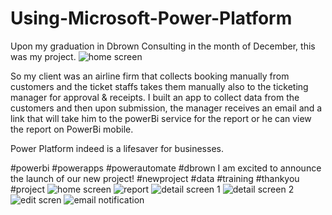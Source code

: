 # Using-Microsoft-Power-Platform
Upon my graduation in Dbrown Consulting in the month of December, this was my project.
![home screen](https://user-images.githubusercontent.com/96332895/213900303-b0041796-bf7e-46ca-ac09-097c57e220f2.jpg)


So my client was an airline firm that collects booking manually from customers and  the ticket staffs takes them manually also to the ticketing manager for approval & receipts.
I built an app to collect data from the customers and then upon submission, the manager receives an email and a link that will take him to the powerBi service for the report or he can view the report on PowerBi mobile.


Power Platform indeed is a lifesaver for businesses.

#powerbi #powerapps #powerautomate #dbrown
I am excited to announce the launch of our new project! #newproject #data #training #thankyou #project
![home screen](https://user-images.githubusercontent.com/96332895/213900303-b0041796-bf7e-46ca-ac09-097c57e220f2.jpg)
![report](https://user-images.githubusercontent.com/96332895/213900305-42b133fb-8311-45c2-ab8a-6ad6c3f5f880.jpg)
![detail screen 1](https://user-images.githubusercontent.com/96332895/213900306-3fcdca5b-0c8e-4718-aeee-374691903240.jpg)
![detail screen 2](https://user-images.githubusercontent.com/96332895/213900309-61170346-0d5e-4efa-9712-0c092639a685.jpg)
![edit scren](https://user-images.githubusercontent.com/96332895/213900310-87600204-1be8-4723-8991-e81308476793.jpg)
![email notification](https://user-images.githubusercontent.com/96332895/213900311-8275446d-aa86-44e0-98b6-c7ab9d4c0e74.jpg)
